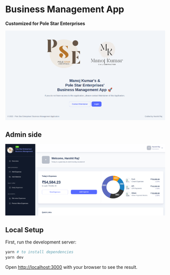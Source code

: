 # Business Management App

**Customized for Pole Star Enterprises**

![](./public/app_image.png)

## Admin side
![](./public/app_dashboard.png)

## Local Setup

First, run the development server:

```bash
yarn # to install dependencies
yarn dev
```

Open [http://localhost:3000](http://localhost:3000) with your browser to see the result.

